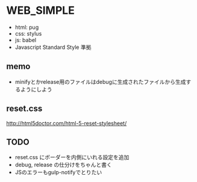 # WEB_SIMPLE
- html: pug
- css: stylus
- js: babel
- Javascript Standard Style 準拠

## memo
- minifyとかrelease用のファイルはdebugに生成されたファイルから生成するようにしよう

## reset.css
http://html5doctor.com/html-5-reset-stylesheet/

## TODO
- reset.css にボーダーを内側にいれる設定を追加
- debug, release の仕分けをちゃんと書く
- JSのエラーもgulp-notifyでとりたい